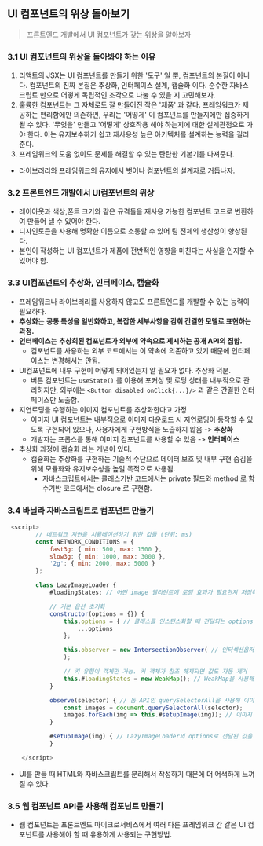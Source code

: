 ## UI 컴포넌트의 위상 돌아보기
> 프론트엔드 개발에서 UI 컴포넌트가 갖는 위상을 알아보자

### 3.1 UI 컴포넌트의 위상을 돌아봐야 하는 이유
1. 리액트의 JSX는 UI 컴포넌트를 만들기 위한 '도구' 일 뿐, 컴포넌트의 본질이 아니다. 컴포넌트의 진짜 본질은 추상화, 인터페이스 설계, 캡슐화 이다. 순수한 자바스크립트 만으로 어떻게 독립적인 조각으로 나눌 수 있을 지 고민해보자.
2. 훌륭한 컴포넌트는 그 자체로도 잘 만들어진 작은 '제품' 과 같다. 프레임워크가 제공하는 편리함에만 의존하면, 우리는 '어떻게' 이 컴포넌트를 만들지에만 집중하게 될 수 있다. '무엇을' 만들고 '어떻게' 상호작용 해야 하는지에 대한 설계관점으로 가야 한다. 이는 유지보수하기 쉽고 재사용성 높은 아키텍처를 설계하는 능력을 길러준다.
3. 프레임워크의 도움 없이도 문제를 해결할 수 있는 탄탄한 기본기를 다져준다.
- 라이브러리와 프레임워크의 유저에서 벗어나 컴포넌트의 설계자로 거듭나자.

### 3.2 프론트엔드 개발에서 UI컴포넌트의 위상
- 레이아웃과 색상,폰트 크기와 같은 규격들을 재사용 가능한 컴포넌트 코드로 변환하여 만들어 낼 수 있어야 한다.
- 디자인토큰을 사용해 명확한 이름으로 소통할 수 있어 팀 전체의 생산성이 향상된다.
- 본인이 작성하는 UI 컴포넌트가 제품에 전반적인 영향을 미친다는 사실을 인지할 수 있어야 함.

### 3.3 UI컴포넌트의 추상화, 인터페이스, 캡슐화
- 프레임워크나 라이브러리를 사용하지 않고도 프론트엔드를 개발할 수 있는 능력이 필요하다.
- **추상화**는 **공통 특성을 일반화하고, 복잡한 세부사항을 감춰 간결한 모델로 표현하는 과정.**
- **인터페이스**는 **추상회된 컴포넌트가 외부에 약속으로 제시하는 공개 API의 집합.**
  - 컴포넌트를 사용하는 외부 코드에서는 이 약속에 의존하고 있기 때문에 인터페이스는 변경해서는 안됨.
- UI컴포넌트에 내부 구현이 어떻게 되어있는지 알 필요가 없다. 추상화 덕분.
  - 버튼 컴포넌트는 `useState()` 를 이용해 포커싱 및 로딩 상태를 내부적으로 관리하지만, 외부에는 `<Button disabled onClick{...}/>` 과 같은 간결한 인터페이스만 노출함.
- 지연로딩을 수행하는 이미지 컴포넌트를 추상화한다고 가정
  - 이미지 UI 컴포넌트는 내부적으로 이미지 다운로드 시 지연로딩이 동작할 수 있도록 구현되어 있으나, 사용자에게 구현방식을 노출하지 않음 -> **추상화**
  - 개발자는 프롭스를 통해 이미지 컴포넌트를 사용할 수 있음 -> **인터페이스**
- 추상화 과정에 캡슐화 라는 개념이 있다.
  - 캡슐화는 추상화를 구현하는 기술적 수단으로 데이터 보호 및 내부 구현 숨김을 위해 모듈화와 유지보수성을 높일 목적으로 사용됨.
    - 자바스크립트에서는 클래스기반 코드에서는 private 필드와 method 로 함수기반 코드에서는 closure 로 구현함.

### 3.4 바닐라 자바스크립트로 컴포넌트 만들기

```javascript
 <script>
        // 네트워크 지연을 시뮬레이션하기 위한 값들 (단위: ms)
        const NETWORK_CONDITIONS = {
            fast3g: { min: 500, max: 1500 },
            slow3g: { min: 1000, max: 3000 },
            '2g': { min: 2000, max: 5000 }
        };

        class LazyImageLoader {
            #loadingStates; // 어떤 image 엘리먼트에 로딩 효과가 필요한지 저장하기 위한 내부 상태값입니다.

            // 기본 옵션 초기화
            constructor(options = {}) { 
                this.options = { // 클래스를 인스턴스화할 때 전달되는 options 값을 가지고 내부에서 사용할 기본 속성들을 초기화 합니다.
                    ...options
                };

                this.observer = new IntersectionObserver( // 인터섹션옵저버를 사용해 화면에 엘리먼트가 노출되었는지 확인합니다.
                );

                // 키 유형이 객체만 가능. 키 객체가 참조 해제되면 값도 자동 제거
                this.#loadingStates = new WeakMap(); // WeakMap을 사용해 image 엘리먼트가 돔에서 사라지면 가비지 콜렉터가 관련 상태값을 더 이상 메모리에 저장하지 않게 합니다.
            }

            observe(selector) { // 돔 API인 querySelectorAll을 사용해 이미지 엘리먼트를 선택하여 이미지를 다운받기 시작합니다.
                const images = document.querySelectorAll(selector);
                images.forEach(img => this.#setupImage(img)); // 이미지 엘리먼트를 대상으로 다운받을 이미지와 로딩 이팩트를 설정합니다.
            }

            #setupImage(img) { // LazyImageLoader의 options로 전달된 값을 사용해 로딩 스피너 혹은 블러 이팩트를 구현합니다.
            }

    </script>
```
- UI를 만들 때 HTML와 자바스크립트를 분리해서 작성하기 때문에 더 어색하게 느껴질 수 있다.

### 3.5 웹 컴포넌트 API를 사용해 컴포넌트 만들기
- 웹 컴포넌트는 프론트엔드 마이크로서비스에서 여러 다른 프레임워크 간 같은 UI 컴포넌트를 사용해야 할 때 유용하게 사용되는 구현방법.


